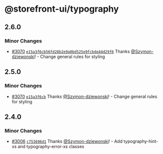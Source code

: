 # @storefront-ui/typography

## 2.6.0

### Minor Changes

- [#3070](https://github.com/vuestorefront/storefront-ui/pull/3070) [`e15a3f6cb56fd28b2e9a0bd525e9fcbde44d29f6`](https://github.com/vuestorefront/storefront-ui/commit/e15a3f6cb56fd28b2e9a0bd525e9fcbde44d29f6) Thanks [@Szymon-dziewonski](https://github.com/Szymon-dziewonski)! - Change general rules for styling

## 2.5.0

### Minor Changes

- [#3070](https://github.com/vuestorefront/storefront-ui/pull/3070) [`e15a3f6cb`](https://github.com/vuestorefront/storefront-ui/commit/e15a3f6cb56fd28b2e9a0bd525e9fcbde44d29f6) Thanks [@Szymon-dziewonski](https://github.com/Szymon-dziewonski)! - Change general rules for styling

## 2.4.0

### Minor Changes

- [#3006](https://github.com/vuestorefront/storefront-ui/pull/3006) [`c753696d1`](https://github.com/vuestorefront/storefront-ui/commit/c753696d1a9a84be11072b58035febfd1bee215e) Thanks [@Szymon-dziewonski](https://github.com/Szymon-dziewonski)! - Add typography-hint-xs and typography-error-xs classes
